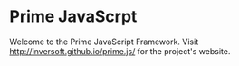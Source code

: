 Prime JavaScrpt
========

Welcome to the Prime JavaScript Framework. Visit http://inversoft.github.io/prime.js/ for the project's website.
